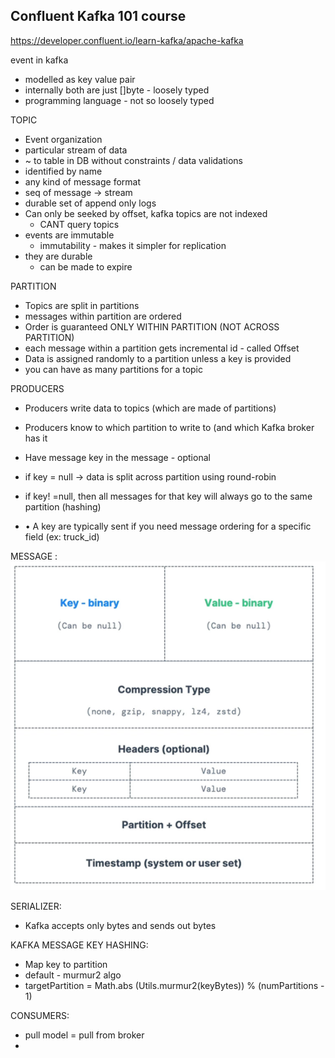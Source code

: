 ## Confluent Kafka 101 course

https://developer.confluent.io/learn-kafka/apache-kafka

event in kafka 
- modelled as key value pair
- internally both are just []byte - loosely typed
- programming language - not so loosely typed

TOPIC
- Event organization
- particular stream of data
- ~ to table in DB without constraints / data validations
- identified by name
- any kind of message format
- seq of message -> stream
- durable set of append only logs
- Can only be seeked by offset, kafka topics are not indexed
  - CANT query topics
- events are immutable 
  - immutability - makes it simpler for replication
- they are durable
  - can be made to expire

PARTITION 
- Topics are split in partitions
- messages within partition are ordered
- Order is guaranteed ONLY WITHIN PARTITION (NOT ACROSS PARTITION) 
- each message within a partition gets incremental id - called Offset
- Data is assigned randomly to a partition unless a key is provided 
- you can have as many partitions for a topic

PRODUCERS
- Producers write data to topics (which are made of partitions)
- Producers know to which partition to write to (and which Kafka broker has it

- Have message key in the message - optional
- if key = null -> data is split across partition using round-robin
- if key! =null, then all messages for that key will always go to the same partition (hashing)
- • A key are typically sent if you need message ordering for a specific field (ex: truck_id)


MESSAGE :
![img_4.png](img_4.png)

SERIALIZER:
- Kafka accepts only bytes and sends out bytes

KAFKA MESSAGE KEY HASHING:
- Map key to partition 
- default - murmur2 algo
- targetPartition = Math.abs (Utils.murmur2(keyBytes)) % (numPartitions - 1)

CONSUMERS:
- pull model = pull from broker
- 

